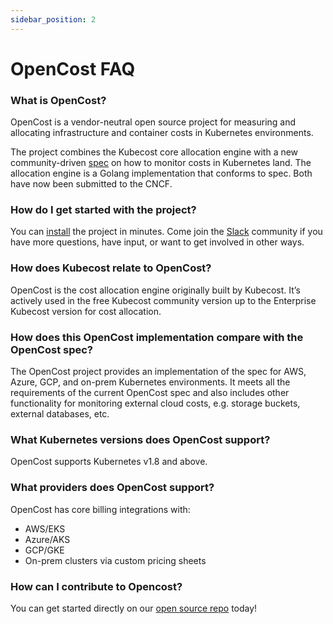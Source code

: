 ```yaml
---
sidebar_position: 2
---
```


# OpenCost FAQ

### What is OpenCost?

OpenCost is a vendor-neutral open source project for measuring and allocating infrastructure and container costs in Kubernetes environments. 

The project combines the Kubecost core allocation engine with a new community-driven [spec](https://github.com/kubecost/opencost/tree/develop/spec) on how to monitor costs in Kubernetes land. The allocation engine is a Golang implementation that conforms to spec. Both have now been submitted to the CNCF.

### How do I get started with the project?

You can [install](https://docs.kubecost.com/install) the project in minutes. Come join the [Slack](https://join.slack.com/t/kubecost/shared_invite/enQtNTA2MjQ1NDUyODE5LWFjYzIzNWE4MDkzMmUyZGU4NjkwMzMyMjIyM2E0NGNmYjExZjBiNjk1YzY5ZDI0ZTNhZDg4NjlkMGRkYzFlZTU) community if you have more questions, have input, or want to get involved in other ways. 

### How does Kubecost relate to OpenCost?

OpenCost is the cost allocation engine originally built by Kubecost. It’s actively used in the free Kubecost community version up to the Enterprise Kubecost version for cost allocation.

### How does this OpenCost implementation compare with the OpenCost spec?

The OpenCost project provides an implementation of the spec for AWS, Azure, GCP, and on-prem Kubernetes environments. It meets all the requirements of the current OpenCost spec and also includes other functionality for monitoring external cloud costs, e.g. storage buckets, external databases, etc.

### What Kubernetes versions does OpenCost support?

OpenCost supports Kubernetes v1.8 and above.

### What providers does OpenCost support?

OpenCost has core billing integrations with: 

* AWS/EKS
* Azure/AKS
* GCP/GKE
* On-prem clusters via custom pricing sheets

### How can I contribute to Opencost?

You can get started directly on our [open source repo](https://github.com/kubecost/opencost/blob/develop/CONTRIBUTING.md) today!


